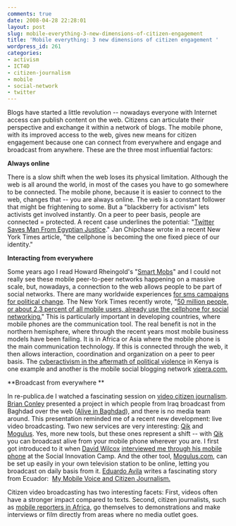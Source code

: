 ```yaml
---
comments: true
date: 2008-04-28 22:28:01
layout: post
slug: mobile-everything-3-new-dimensions-of-citizen-engagement
title: 'Mobile everything: 3 new dimensions of citizen engagement '
wordpress_id: 261
categories:
- activism
- ICT4D
- citizen-journalism
- mobile
- social-network
- twitter
---
```


Blogs have started a little revolution -- nowadays everyone with Internet access can publish content on the web. Citizens can articulate their perspective and exchange it within a network of blogs. The mobile phone, with its improved access to the web, gives new means for citizen engagement because one can connect from everywhere and engage and broadcast from anywhere. These are the three most influential factors:

**Always online**

There is a slow shift when the web loses its physical limitation. Although the web is all around the world, in most of the cases you have to go somewhere to be connected. The mobile phone, because it is easier to connect to the web, changes that -- you are always online. The web is a constant follower that might be frightening to some. But a "blackberry for activism" lets activists get involved instantly. On a peer to peer basis, people are connected = protected.  A recent case underlines the potential: "[Twitter Saves Man From Egyptian Justice](http://www.techcrunch.com/2008/04/16/twitter-saves-man-from-egyptian-justice/)." Jan Chipchase wrote in a recent New York Times article, "the cellphone is becoming the one fixed piece of our identity."

**Interacting from everywhere**

Some years ago I read Howard Rheingold's "[Smart Mobs](http://www.smartmobs.com/)" and I could not really see these mobile peer-to-peer networks happening on a massive scale, but, nowadays, a connection to the web allows people to be part of social networks. There are many worldwide experiences [for sms campaigns for political change](http://mobileactive.org/taxonomy/term/33). The New York Times recently wrote, "[50 million people, or about 2.3 percent of all mobile users, already use the cellphone for social networking.](http://www.nytimes.com/2008/03/06/technology/06wireless.html?_r=2&oref=slogin&oref=slogin)" This is particularly important in developing countries, where mobile phones are the communication tool. The real benefit is not in the northern hemisphere, where through the recent years most mobile business models have been failing. It is in Africa or Asia where the mobile phone is the main communication technology. If this is connected through the web, it then allows interaction, coordination and organization on a peer to peer basis. The [cvberactivism in the aftermath of political violence](http://www.globalvoicesonline.org/2008/01/15/kenya-cyberactivism-in-the-aftermath-of-political-violence/) in Kenya is one example and another is the mobile social blogging network [vipera.com.
](http://www.vipera.com/vipera/www/en/index.shtml)

**Broadcast from everywhere
**

In re-publica.de I watched a fascinating session on [video citizen journalism](http://www.hobnox.com/index.1042.html?stg[content_id]=9f4a95e0eff4123925ce2977fc64c6af). [Brian Conley](http://www.aliveinbaghdad.org/about/us-staff/) presented a project in which people from Iraq broadcast from Baghdad over the web ([Alive in Baghdad](http://aliveinbaghdad.org/)), and there is no media team around.  This presentation reminded me of a recent new development: live video broadcasting. Two new services are very interesting: [Qik](http://qik.com/) and [Mogulus](http://www.mogulus.com/). Yes, more new tools, but these ones represent a shift -- with [Qik](http://qik.com/) you can broadcast alive from your mobile phone wherever you are. I first got introduced to it when [David Wilcox](http://socialreporter.wordpress.com/) [interviewed me through his mobile phone](http://qik.com/socialreporter) at the Social Innovation Camp. And the other tool, [Mogulus.com](http://www.mogulus.com/), can be set up easily in your own television station to be online, letting you broadcast on daily basis from it. [Eduardo Avila](http://www.globalvoicesonline.org/author/eduardo-avila/) writes a fascinating story from Ecuador:  [My Mobile Voice and Citizen Journalism.](http://www.globalvoicesonline.org/2008/02/26/ecuador-my-mobile-voice-and-citizen-journalism/)

Citizen video broadcasting has two interesting facets: First, videos often have a stronger impact compared to texts. Second, citizen journalists, such as [mobile reporters in Africa](http://www.crisscrossed.net/2007/08/29/4-examples-for-innovative-mobile-phone-use-in-africa/), go themselves to demonstrations and make interviews or film directly from areas where no media outlet goes.
